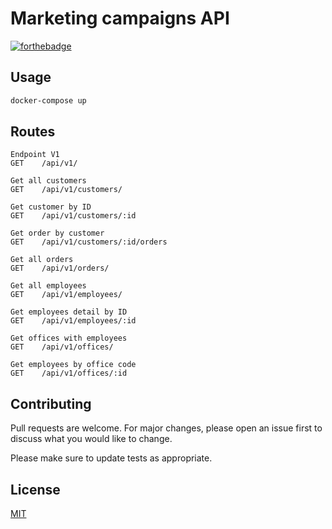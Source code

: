 # Marketing campaigns API

[![forthebadge](https://forthebadge.com/images/badges/built-with-love.svg)](https://forthebadge.com)

## Usage

```bash
docker-compose up
```

## Routes

```http request
Endpoint V1
GET    /api/v1/
```
```http request
Get all customers
GET    /api/v1/customers/
```

```http request
Get customer by ID
GET    /api/v1/customers/:id 
```

```http request
Get order by customer
GET    /api/v1/customers/:id/orders 
```

```http request
Get all orders
GET    /api/v1/orders/              
```

```http request
Get all employees
GET    /api/v1/employees/           
```

```http request
Get employees detail by ID
GET    /api/v1/employees/:id        
```

```http request
Get offices with employees
GET    /api/v1/offices/             
```

```http request
Get employees by office code
GET    /api/v1/offices/:id
```

## Contributing
Pull requests are welcome. For major changes, please open an issue first to discuss what you would like to change.

Please make sure to update tests as appropriate.

## License
[MIT](https://choosealicense.com/licenses/mit/)